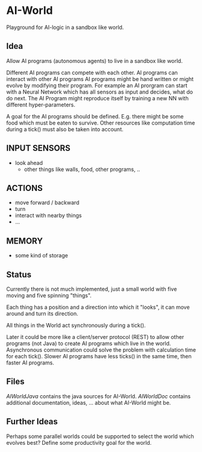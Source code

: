# AI-World

Playground for AI-logic in a sandbox like world.

## Idea

Allow AI programs (autonomous agents) to live in a sandbox like world.

Different AI programs can compete with each other.
AI programs can interact with other AI programs
AI programs might be hand written or might evolve by modifying their program.
For example an AI prorgram can start with a Neural Network which has all sensors as input and decides, what do do next.
The AI Program might reproduce itself by training a new NN with different hyper-parameters. 

A goal for the AI programs should be defined. 
E.g. there might be some food which must be eaten to survive.
Other resources like computation time during a tick() must also be taken into account.   
 
## INPUT SENSORS

* look ahead
  - other things like walls, food, other programs, ..

## ACTIONS

* move forward / backward
* turn
* interact with nearby things
* ...

## MEMORY

* some kind of storage 
 
## Status

Currently there is not much implemented, just a small world with five moving and five spinning "things".   

Each thing has a position and a direction into which it "looks", it can move around and turn its direction. 

All things in the World act synchronously during a tick().

Later it could be more like a client/server protocol (REST) to allow other programs (not Java) to create AI programs which live in the world.
Asynchronous communication could solve the problem with calculation time for each tick(). 
Slower AI programs have less ticks() in the same time, then faster AI programs.  


## Files

*AIWorldJava* contains the java sources for AI-World.
*AIWorldDoc* contains additional documentation, ideas, ... about what AI-World might be.


## Further Ideas

Perhaps some parallel worlds could be supported to select the world which evolves best?
Define some productivity goal for the world.

